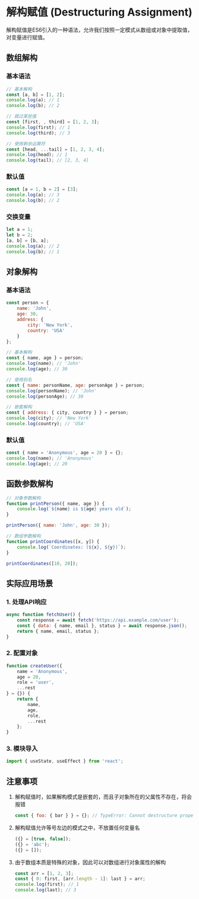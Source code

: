 # 解构赋值 (Destructuring Assignment)

解构赋值是ES6引入的一种语法，允许我们按照一定模式从数组或对象中提取值，对变量进行赋值。

## 数组解构

### 基本语法

```javascript
// 基本解构
const [a, b] = [1, 2];
console.log(a); // 1
console.log(b); // 2

// 跳过某些值
const [first, , third] = [1, 2, 3];
console.log(first); // 1
console.log(third); // 3

// 使用剩余运算符
const [head, ...tail] = [1, 2, 3, 4];
console.log(head); // 1
console.log(tail); // [2, 3, 4]
```

### 默认值

```javascript
const [a = 1, b = 2] = [3];
console.log(a); // 3
console.log(b); // 2
```

### 交换变量

```javascript
let a = 1;
let b = 2;
[a, b] = [b, a];
console.log(a); // 2
console.log(b); // 1
```

## 对象解构

### 基本语法

```javascript
const person = {
    name: 'John',
    age: 30,
    address: {
        city: 'New York',
        country: 'USA'
    }
};

// 基本解构
const { name, age } = person;
console.log(name); // 'John'
console.log(age); // 30

// 使用别名
const { name: personName, age: personAge } = person;
console.log(personName); // 'John'
console.log(personAge); // 30

// 嵌套解构
const { address: { city, country } } = person;
console.log(city); // 'New York'
console.log(country); // 'USA'
```

### 默认值

```javascript
const { name = 'Anonymous', age = 20 } = {};
console.log(name); // 'Anonymous'
console.log(age); // 20
```

## 函数参数解构

```javascript
// 对象参数解构
function printPerson({ name, age }) {
    console.log(`${name} is ${age} years old`);
}

printPerson({ name: 'John', age: 30 });

// 数组参数解构
function printCoordinates([x, y]) {
    console.log(`Coordinates: (${x}, ${y})`);
}

printCoordinates([10, 20]);
```

## 实际应用场景

### 1. 处理API响应

```javascript
async function fetchUser() {
    const response = await fetch('https://api.example.com/user');
    const { data: { name, email }, status } = await response.json();
    return { name, email, status };
}
```

### 2. 配置对象

```javascript
function createUser({
    name = 'Anonymous',
    age = 20,
    role = 'user',
    ...rest
} = {}) {
    return {
        name,
        age,
        role,
        ...rest
    };
}
```

### 3. 模块导入

```javascript
import { useState, useEffect } from 'react';
```

## 注意事项

1. 解构赋值时，如果解构模式是嵌套的，而且子对象所在的父属性不存在，将会报错

    ```javascript
    const { foo: { bar } } = {}; // TypeError: Cannot destructure property 'bar' of 'undefined' or 'null'
    ```

2. 解构赋值允许等号左边的模式之中，不放置任何变量名

    ```javascript
    ({} = [true, false]);
    ({} = 'abc');
    ({} = []);
    ```

3. 由于数组本质是特殊的对象，因此可以对数组进行对象属性的解构

    ```javascript
    const arr = [1, 2, 3];
    const { 0: first, [arr.length - 1]: last } = arr;
    console.log(first); // 1
    console.log(last); // 3
    ```
